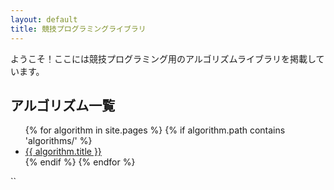 ```yaml
---
layout: default
title: 競技プログラミングライブラリ
---
```


ようこそ！ここには競技プログラミング用のアルゴリズムライブラリを掲載しています。

## アルゴリズム一覧

<ul>
  {% for algorithm in site.pages %}
    {% if algorithm.path contains 'algorithms/' %}
      <li><a href="{{ algorithm.url | relative_url }}">{{ algorithm.title }}</a></li>
    {% endif %}
  {% endfor %}
</ul>


``
